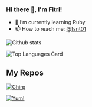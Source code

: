 
### Hi there 👋, I'm Fitri!

- 🌱 I’m currently learning Ruby
- 📫 How to reach me: <a href="https://twitter.com/fitrisinta">@fsnt01</a> 

![Github stats](https://github-readme-stats.vercel.app/api?username=fitrisinta&theme=react&show_icons=true&count_private=true)

![Top Languages Card](https://github-readme-stats.vercel.app/api/top-langs/?username=fitrisinta&layout=compact)


## My Repos

[![Chirp](https://github-readme-stats.vercel.app/api/pin/?username=fitrisinta&repo=chirp&show_owner=true)](https://github.com/fitrisinta/chirp)

[![Yum!](https://github-readme-stats.vercel.app/api/pin/?username=fitrisinta&repo=yum&show_owner=true)](https://github.com/fitrisinta/yum)
